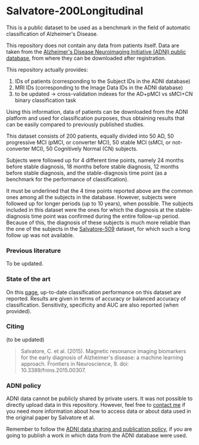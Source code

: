 # Salvatore-200Longitudinal
This is a public dataset to be used as a benchmark in the field of automatic classification of Alzheimer's Disease.

This repository does not contain any data from patients itself. Data are taken from the <a href="http://adni.loni.usc.edu/" target="_blank">Alzheimer's Disease Neuroimaging Initiative (ADNI) public database</a>, from where they can be downloaded after registration. 

This repository actually provides:
  1. IDs of patients (corresponding to the Subject IDs in the ADNI database)
  2. MRI IDs (corresponding to the Image Data IDs in the ADNI database)
  3. to be updated -> cross-validation indexes for the AD+pMCI vs sMCI+CN binary classification task

Using this information, data of patients can be downloaded from the ADNI platform and used for classification purposes, thus obtaining results that can be easily compared to previously published studies.

This dataset consists of 200 patients, equally divided into 50 AD, 50 progressive MCI (pMCI, or converter MCI), 50 stable MCI (sMCI, or not-converter MCI), 50 Cognitively Normal (CN) subjects.

Subjects were followed up for 4 different time points, namely 24 months before stable diagnosis, 18 months before stable diagnosis, 12 months before stable diagnosis, and the stable-diagnosis time point (as a benchmark for the performance of classification).

It must be underlined that the 4 time points reported above are the common ones among all the subjects in the database. However, subjects were followed up for longer periods (up to 10 years), when possible. The subjects included in this dataset were the ones for which the diagnosis at the stable-diagnosis time point was confirmed during the entire follow-up period. Because of this, the diagnosis of these subjects is much more reliable than the one of the subjects in the [Salvatore-509](https://github.com/christiansalvatore/Salvatore-509) dataset, for which such a long follow up was not available.

### Previous literature
To be updated.

### State of the art
On this [page](https://christiansalvatore.github.io/2016-10-20/is-this-alzheimer/#Salvatore-200Longitudinal), up-to-date classification performance on this dataset are reported. Results are given in terms of accuracy or balanced accuracy of classification. Sensitivity, specificity and AUC are also reported (when provided).

### Citing
(to be updated)
>Salvatore, C. et al. (2015). Magnetic resonance imaging biomarkers for the early diagnosis of Alzheimer's disease: a machine learning approach. Frontiers in Neuroscience, 9. doi: 10.3389/fnins.2015.00307.

### ADNI policy
ADNI data cannot be publicly shared by private users. It was not possible to directly upload data in this repository. However, feel free to <a href="mailto:christian.salvatore@ibfm.cnr.it">contact me</a> if you need more information about how to access data or about data used in the original paper by Salvatore et al.

Remember to follow the [ADNI data sharing and publication policy](http://adni.loni.usc.edu/wp-content/uploads/how_to_apply/ADNI_DSP_Policy.pdf), if you are going to publish a work in which data from the ADNI database were used.
